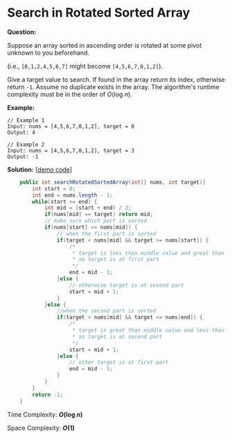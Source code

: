 # Search in Rotated Sorted Array

**Question:** 

Suppose an array sorted in ascending order is rotated at some pivot unknown to you beforehand.

(i.e., `[0,1,2,4,5,6,7]` might become `[4,5,6,7,0,1,2]`).

Give a target value to search. If found in the array return its index, otherwise return `-1`. Assume no duplicate exists in the array. The algorithm's runtime complexity must be in the order of *O*(log *n*).

**Example:** 

```
// Example 1
Input: nums = [4,5,6,7,0,1,2], target = 0
Output: 4

// Example 2 
Input: nums = [4,5,6,7,0,1,2], target = 3
Output: -1
```

**Solution:** [[demo code](https://github.com/AlfredYan/Algorithms_Practice/blob/master/code/SearchInRotatedSortedArray.java)] 

```java
	public int searchRotatedSortedArray(int[] nums, int target){
		int start = 0;
		int end = nums.length - 1;
		while(start <= end) {
			int mid = (start + end) / 2;
			if(nums[mid] == target) return mid;
			// make sure which part is sorted
			if(nums[start] <= nums[mid]) {
				// when the first part is sorted
				if(target < nums[mid] && target >= nums[start]) {
					/* 
					 * target is less than middle value and great than start value
					 * so target is at first part
					 */
					end = mid - 1;
				}else {
					// otherwise target is at second part
					start = mid + 1;
				}
			}else {
				//when the second part is sorted
				if(target > nums[mid] && target <= nums[end]) {
					/*
					 * target is great than middle value and less than end value
					 * so target is at second part
					 */
					start = mid + 1;
				}else {
					// other target is at first part
					end = mid - 1;
				}
			}
		}
		return -1;
	}
```

Time Complexity: ***O*(log *n*)** 

Space Complexity: ***O*(1)** 